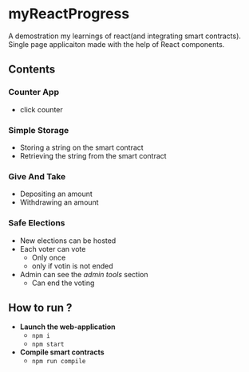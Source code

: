 # myReactProgress
A demostration my learnings of react(and integrating smart contracts).
Single page applicaiton made with the help of React components.

## Contents
### Counter App
 - click counter
### Simple Storage
 - Storing a string on the smart contract
 - Retrieving the string from the smart contract 
### Give And Take
 - Depositing an amount
 - Withdrawing an amount
### Safe Elections
 - New elections can be hosted
 - Each voter can vote
   - Only once
   - only if votin is not ended
 - Admin can see the *admin tools* section
   - Can end the voting

## How to run ?
 - <b>Launch the web-application</b>
   - `npm i`
   - `npm start`
 - <b>Compile smart contracts</b>
   - `npm run compile`